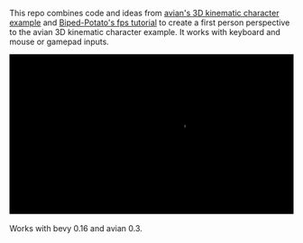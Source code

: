 This repo combines code and ideas from [avian's 3D kinematic character example](https://github.com/Jondolf/avian/tree/main/crates/avian3d/examples/kinematic_character_3d) and [Biped-Potato's fps tutorial](https://github.com/Biped-Potato/fps_tutorial/tree/tutorial/PART%202%20-%20Movement%2B3D%20Models) to create a first person perspective to the avian 3D kinematic character example.  It works with keyboard and mouse or gamepad inputs.

![Demo](./avian_fp_demo.gif)

Works with bevy 0.16 and avian 0.3.
